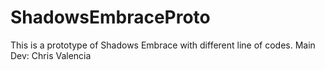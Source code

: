 # ShadowsEmbraceProto
This is a prototype of Shadows Embrace with different line of codes.
Main Dev: Chris Valencia
